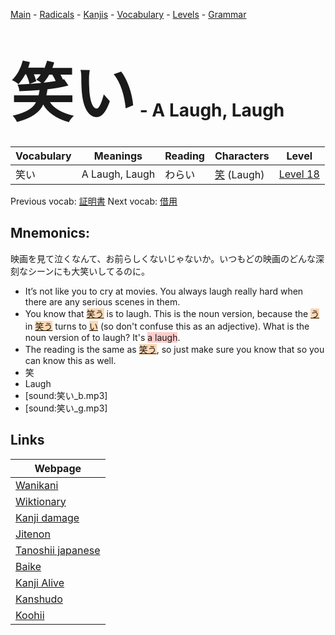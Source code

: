 <style> bigfont {font-size: 100px}</style>
[Main](../README.md) -
[Radicals](../radicals.md) -
[Kanjis](../kanjis.md) -
[Vocabulary](../vocabulary.md) -
[Levels](../levels.md) -
[Grammar](../grammar.md)
# <bigfont> 笑い</bigfont> - A Laugh, Laugh 

| Vocabulary | Meanings | Reading | Characters | Level |
| --- | --- | --- | --- | --- |
| 笑い | A Laugh, Laugh | わらい |  [笑](../kanjis/笑.md) (Laugh) | [Level 18](../levels/wk_level18.md) |

Previous vocab: [証明書](証明書.md) Next vocab: [借用](借用.md) 

## Mnemonics:
映画を見て泣くなんて、お前らしくないじゃないか。いつもどの映画のどんな深刻なシーンにも大笑いしてるのに。
* It’s not like you to cry at movies. You always laugh really hard when there are any serious scenes in them.
* You know that <span style="background-color:#fed8b1"> [笑う](https://jisho.org/search/笑う)</span> is to laugh. This is the noun version, because the <span style="background-color:#fed8b1"> [う](https://jisho.org/search/う)</span> in <span style="background-color:#fed8b1"> [笑う](https://jisho.org/search/笑う)</span> turns to <span style="background-color:#fed8b1"> [い](https://jisho.org/search/い)</span> (so don't confuse this as an adjective). What is the noun version of to laugh? It's <span style="background-color:#ffcccb"> a laugh</span>.
* The reading is the same as <span style="background-color:#fed8b1"> [笑う](https://jisho.org/search/笑う)</span>, so just make sure you know that so you can know this as well.
* 笑
* Laugh
* [sound:笑い_b.mp3]
* [sound:笑い_g.mp3]


## Links 

| Webpage |
| --- |
| [Wanikani          ](https://www.wanikani.com/kanji/笑い) |
| [Wiktionary        ](https://en.wiktionary.org/wiki/笑い) |
| [Kanji damage      ](http://www.kanjidamage.com/kanji/search?utf8=✓&q=笑い) |
| [Jitenon           ](https://jitenon.com/kanji/笑い) |
| [Tanoshii japanese ](https://www.tanoshiijapanese.com/dictionary/kanji.cfm?k=笑い) |
| [Baike             ](https://baike.baidu.com/item/笑い) |
| [Kanji Alive       ](https://app.kanjialive.com/笑い) |
| [Kanshudo          ](https://www.kanshudo.com/searchmn?q=笑い) |
| [Koohii            ](https://kanji.koohii.com/study/kanji/笑い) |
